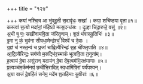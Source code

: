 +++
title = "१२४"

+++
कया॑ नश्चि॒त्र आ भु॑वदू॒ती स॒दावृ॑धः॒ सखा॑ । कया॒ शचि॑ष्ठया वृ॒ता॥१॥  
कस्त्वा॑ स॒त्यो मदा॑नां॒ मंहि॑ष्ठो मत्स॒दन्ध॑सः । दृ॒ल्हा चि॑दा॒रुजे॒ वसु॑ ॥२॥  
अ॒भी षु णः॒ सखी॑नामवि॒ता ज॑रितॄ॒णाम्। श॒तं भ॑वास्यू॒तिभिः॑ ॥३॥  
इ॒मा नु कं॒ भुव॑ना सीषधा॒मेन्द्र॑श्च॒ विश्वे॑ च दे॒वाः ।  
य॒ज्ञं च॑ नस्त॒न्वं च प्र॒जां चा॑दि॒त्यैरिन्द्रः॑ स॒ह ची॑क्लृपाति ॥४॥  
आ॒दि॒त्यैरिन्द्रः॒ सग॑णो म॒रुद्भि॑र॒स्माकं॑ भूत्ववि॒ता त॒नूना॑म्।  
ह॒त्वाय॑ दे॒वा असु॑रान् यदाय॑न् दे॒वा दे॑व॒त्वम॑भि॒रक्ष॑माणाः ॥५॥  
प्र॒त्यञ्च॑म॒र्कम॑नयं॒ छची॑भि॒रादित् स्व॒धामि॑षि॒रां पर्य॑पश्यन्।  
अ॒या वाजं॑ दे॒वहि॑तं सनेम॒ मदे॑म श॒तहि॑माः सु॒वीराः॑ ॥६॥